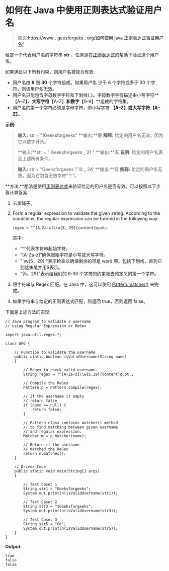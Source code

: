 # 如何在 Java 中使用正则表达式验证用户名

> 原文:[https://www . geesforgeks . org/如何使用 java 正则表达式验证用户名/](https://www.geeksforgeeks.org/how-to-validate-a-username-using-regular-expressions-in-java/)

给定一个代表用户名的字符串 **str** ，任务是在[正则表达式](https://www.geeksforgeeks.org/write-regular-expressions/)的帮助下验证这个用户名。

如果满足以下所有约束，则用户名被视为有效:

*   用户名由 **6** 到 **30** 个字符组成。如果用户名
    少于 6 个字符或多于 30 个字符，则该用户名无效。
*   用户名只能包含字母数字字符和下划线(_)。字母数字字符描述由小写字符**【A–Z】**、大写字符**【A–Z】**和数字**【0–9】**组成的字符集。
*   用户名的第一个字符必须是字母字符，即小写字符 **【A–Z】**或大写字符**【A–Z】**。

**示例:**

> **输入:** str = "1Geeksforgeeks"
> **输出:**假
> **解释:**
> 给定的用户名无效，因为它以数字开头。
> 
> **输入:**str = " Geeksforgeeks _ 21 "
> **输出:**真
> **说明:**
> 给定的用户名满足上述所有条件。
> 
> **输入:** str = "Geeksforgeeks？10 _ 2A“
> **输出:**假
> **解释:**
> 给定的用户名无效，因为它包含无效字符“？”。

**方法:**想法是使用[正则表达式](https://www.geeksforgeeks.org/regular-expressions-in-java/)来验证给定的用户名是否有效。可以按照以下步骤计算答案:

1.  去拿绳子。
2.  Form a regular expression to validate the given string. According to the conditions, the regular expression can be formed in the following way:

    ```
    regex = "^[A-Za-z]\\w{5, 29}{content}quot;

    ```

    其中:

    *   “^”代表字符串起始字符。
    *   “[A-Za-z]”确保起始字符是小写或大写字母。
    *   " \\w{5，29} "表示检查以确保剩余的项是 word 项，包括下划线，直到它到达末尾并用$表示。
    *   “{5，29}”表示给我们的 6-30 个字符的约束减去预定义的第一个字符。
3.  将字符串与 Regex 匹配。在 Java 中，这可以使用 [Pattern.matcher()](https://www.geeksforgeeks.org/pattern-matchercharsequence-method-in-java-with-examples/) 来完成。
4.  如果字符串与给定的正则表达式匹配，则返回 true，否则返回 false。

下面是上述方法的实现:

```
// Java program to validate a username
// using Regular Expression or ReGex

import java.util.regex.*;

class GFG {

    // Function to validate the username
    public static boolean isValidUsername(String name)
    {

        // Regex to check valid username.
        String regex = "^[A-Za-z]\\w{5,29}{content}quot;;

        // Compile the ReGex
        Pattern p = Pattern.compile(regex);

        // If the username is empty
        // return false
        if (name == null) {
            return false;
        }

        // Pattern class contains matcher() method
        // to find matching between given username
        // and regular expression.
        Matcher m = p.matcher(name);

        // Return if the username
        // matched the ReGex
        return m.matches();
    }

    // Driver Code
    public static void main(String[] args)
    {

        // Test Case: 1
        String str1 = "Geeksforgeeks";
        System.out.println(isValidUsername(str1));

        // Test Case: 2
        String str3 = "1Geeksforgeeks";
        System.out.println(isValidUsername(str3));

        // Test Case: 3
        String str5 = "Ge";
        System.out.println(isValidUsername(str5));
    }
}
```

**Output:**

```
true
false
false

```